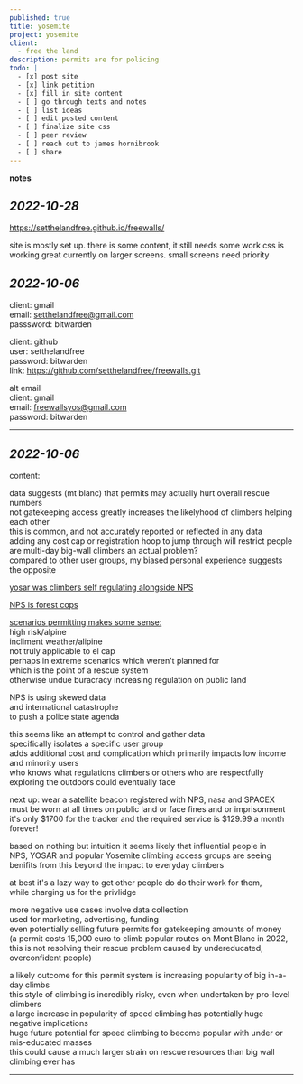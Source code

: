 ```yaml
---
published: true
title: yosemite
project: yosemite
client:
  - free the land
description: permits are for policing
todo: |
  - [x] post site  
  - [x] link petition  
  - [x] fill in site content  
  - [ ] go through texts and notes  
  - [ ] list ideas
  - [ ] edit posted content
  - [ ] finalize site css
  - [ ] peer review
  - [ ] reach out to james hornibrook
  - [ ] share
---
```

**notes**  

*2022-10-28*
---
https://setthelandfree.github.io/freewalls/  
  
site is mostly set up. there is some content, it still needs some work
css is working great currently on larger screens.  small screens need priority
  
*2022-10-06*  
---
  
client: gmail  
email: setthelandfree@gmail.com  
passsword: bitwarden   
  
client: github  
user: setthelandfree  
password: bitwarden   
link: https://github.com/setthelandfree/freewalls.git  
  
alt email  
client: gmail  
email: freewallsyos@gmail.com  
password: bitwarden  
   
---  
  
*2022-10-06*
---
  
content:    
  
data suggests (mt blanc) that permits may actually hurt overall rescue numbers    
not gatekeeping access greatly increases the likelyhood of climbers helping each other  
this is common, and not accurately reported or reflected in any data  
adding any cost cap or registration hoop to jump through will restrict people  
are multi-day big-wall climbers an actual problem?  
compared to other user groups, my biased personal experience suggests the opposite  
  
[yosar was climbers self regulating alongside NPS](https://setthelandfree.github.io/freewalls/wall-permit/yosar.html)  
  
[NPS is forest cops](https://setthelandfree.github.io/freewalls/wall-permit/nps-is-forest-cops.html)  
  
[scenarios permitting makes some sense:](https://setthelandfree.github.io/freewalls/wall-permit/where-permitting-makes-sense.html)  
high risk/alpine  
incliment weather/alipine  
not truly applicable to el cap   
perhaps in extreme scenarios which weren't planned for  
which is the point of a rescue system  
otherwise undue buracracy increasing regulation on public land  
  
NPS is using skewed data   
and international catastrophe                   
to push a police state agenda  
  
this seems like an attempt to control and gather data  
specifically isolates a specific user group   
adds additional cost and complication which primarily impacts low income and minority users  
who knows what regulations climbers or others who are respectfully exploring the outdoors could eventually face  
  
next up: wear a satellite beacon registered with NPS, nasa and SPACEX    
must be worn at all times on public land or face fines and or imprisonment  
it's only $1700 for the tracker and the required service is $129.99 a month forever!  
  
based on nothing but intuition it seems likely that influential people in  
NPS, YOSAR and popular Yosemite climbing access groups are seeing benifits from this beyond the impact to everyday climbers  
   
at best it's a lazy way to get other people do do their work for them,    
while charging us for the privlidge   
  
more negative use cases involve data collection  
used for marketing, advertising, funding  
even potentially selling future permits for gatekeeping amounts of money  
(a permit costs 15,000 euro to climb popular routes on Mont Blanc in 2022,   
this is not resolving their rescue problem caused by undereducated, overconfident people)  
  
a likely outcome for this permit system is increasing popularity of big in-a-day climbs  
this style of climbing is incredibly risky, even when undertaken by pro-level climbers  
a large increase in popularity of speed climbing has potentially huge negative implications  
huge future potential for speed climbing to become popular with under or mis-educated masses   
this could cause a much larger strain on rescue resources than big wall climbing ever has  
  
   
---

